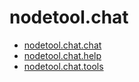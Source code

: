 # nodetool.chat

- [nodetool.chat.chat](chat/chat.md)
- [nodetool.chat.help](chat/help.md)
- [nodetool.chat.tools](chat/tools.md)
